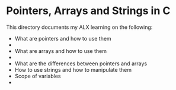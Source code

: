 <h1>Pointers, Arrays and Strings in C</h1>

<p>This directory documents my ALX learning on the following:</p>

<ul>
<li>What are pointers and how to use them<li>
<li>What are arrays and how to use them<li>
<li>What are the differences between pointers and arrays</li>
<li>How to use strings and how to manipulate them</li>
<li>Scope of variables<li>
</ul>
